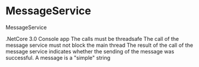 # MessageService
MessageService 

.NetCore 3.0 Console app
    The calls must be threadsafe
    The call of the message service must not block the main thread
    The result of the call of the message service indicates whether the sending of the message was successful.
    A message is a "simple" string
